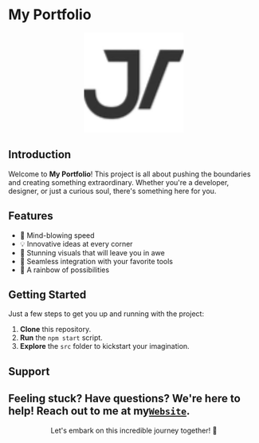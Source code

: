 # My Portfolio

<p align="center">
  <img src="/src/assets/fav1.png" alt="Project Logo" width="200" height="200">
</p>

## Introduction

Welcome to **My Portfolio**! This project is all about pushing the boundaries and creating something extraordinary. Whether you're a developer, designer, or just a curious soul, there's something here for you.

## Features

- 🚀 Mind-blowing speed
- 💡 Innovative ideas at every corner
- 🎨 Stunning visuals that will leave you in awe
- 🧩 Seamless integration with your favorite tools
- 🌈 A rainbow of possibilities

## Getting Started

Just a few steps to get you up and running with the project:

1. **Clone** this repository.
2. **Run** the `npm start` script.
3. **Explore** the `src` folder to kickstart your imagination.

## Support

Feeling stuck? Have questions? We're here to help! Reach out to me at my<a href="https://wdjenish.web.app/">`Website`</a>.
---

<p align="center">
  Let's embark on this incredible journey together! 🌟
</p>

